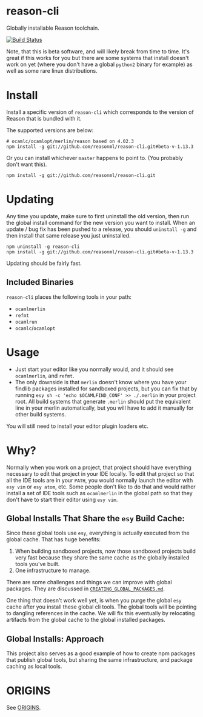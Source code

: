 # reason-cli
Globally installable Reason toolchain.

[![Build Status](https://travis-ci.org/reasonml/reason-cli.svg?branch=master)](https://travis-ci.org/reasonml/reason-cli)


Note, that this is beta software, and will likely break from time to time.
It's great if this works for you but there are some systems that install
doesn't work on yet (where you don't have a global `python2` binary for
example) as well as some rare linux distributions.

# Install

Install a specific version of `reason-cli` which corresponds to the version of
Reason that is bundled with it.

The supported versions are below:

```
# ocamlc/ocamlopt/merlin/reason based on 4.02.3
npm install -g git://github.com/reasonml/reason-cli.git#beta-v-1.13.3
```

Or you can install whichever `master` happens to point to. (You probably don't
want this).

```
npm install -g git://github.com/reasonml/reason-cli.git
```

# Updating

Any time you update, make sure to first uninstall the old version, then run the
global install command for the new version you want to install.  When an update
/ bug fix has been pushed to a release, you should `uninstall -g` and then
install that same release you just uninstalled.


```
npm uninstall -g reason-cli
npm install -g git://github.com/reasonml/reason-cli.git#beta-v-1.13.3
```


Updating should be fairly fast.

## Included Binaries

`reason-cli` places the following tools in your path:

- `ocamlmerlin`
- `refmt`
- `ocamlrun`
- `ocamlc`/`ocamlopt`

# Usage

- Just start your editor like you normally would, and it should see `ocamlmerlin`,
and `refmt`.
- The only downside is that `merlin` doesn't know where you have your findlib
packages installed for sandboxed projects, but you can fix that by running
`esy sh -c 'echo $OCAMLFIND_CONF' >> ./.merlin` in your project root. All build
systems that generate `.merlin` should put the equivalent line in your merlin
automatically, but you will have to add it manually for other build systems.

You will still need to install your editor plugin loaders etc.

# Why?

Normally when you work on a project, that project should have everything necessary
to edit that project in your IDE locally. To edit that project so that all the
IDE tools are in your `PATH`, you would normally launch the editor with
`esy vim` or `esy atom`, etc. Some people don't like to do that and would rather
install a set of IDE tools such as `ocamlmerlin` in the global path so that they
don't have to start their editor using `esy vim`.

## Global Installs That Share the `esy` Build Cache:
Since these global tools use `esy`, everything is actually executed
from the global cache. That has huge benefits:

1. When building sandboxed projects, now those sandboxed projects
   build very fast because they share the same cache as the globally
   installed tools you've built.
2. One infrastructure to manage.


There are some challenges and things we can improve with global
packages. They are discussed in
[`CREATING_GLOBAL_PACKAGES.md`](./CREATING_GLOBAL_PACKAGES.md).

One thing that doesn't work well yet, is when you purge the global
`esy` cache after you install these global cli tools. The global
tools will be pointing to dangling references in the cache. We will
fix this eventually by relocating artifacts from the global cache to
the global installed packages.


## Global Installs: Approach

This project also serves as a good example of how to create npm
packages that publish global tools, but sharing the same
infrastructure, and package caching as local tools.

# ORIGINS

See [ORIGINS](./ORIGINS.md).
